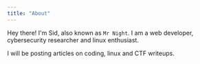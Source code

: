 ```yaml
---
title: "About"
---
```


Hey there! I'm Sid, also known as `Mr Night`.
I am a web developer, cybersecurity researcher and linux enthusiast.

I will be posting articles on coding, linux and CTF writeups.